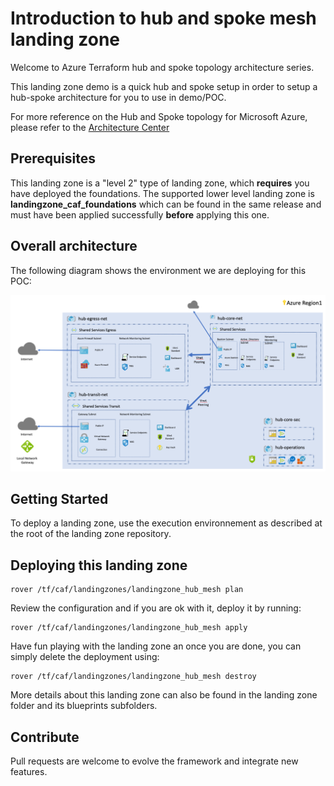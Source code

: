 # Introduction to hub and spoke mesh landing zone

Welcome to Azure Terraform hub and spoke topology architecture series.

This landing zone demo is a quick hub and spoke setup in order to setup a hub-spoke architecture for you to use in demo/POC.

For more reference on the Hub and Spoke topology for Microsoft Azure, please refer to the [Architecture Center]()

## Prerequisites

This landing zone is a "level 2" type of landing zone, which **requires** you have deployed the foundations. The supported lower level landing zone is **landingzone_caf_foundations** which can be found in the same release and must have been applied successfully **before** applying this one.

## Overall architecture

The following diagram shows the environment we are deploying for this POC:

![Overall hub spoke demo diagram](../../_pictures/hub_spoke/hubspoke_overall.png)

## Getting Started

To deploy a landing zone, use the execution environnement as described at the root of the landing zone repository.

## Deploying this landing zone

```
rover /tf/caf/landingzones/landingzone_hub_mesh plan
```
Review the configuration and if you are ok with it, deploy it by running:
```
rover /tf/caf/landingzones/landingzone_hub_mesh apply
```
Have fun playing with the landing zone an once you are done, you can simply delete the deployment using:
```
rover /tf/caf/landingzones/landingzone_hub_mesh destroy
```

More details about this landing zone can also be found in the landing zone folder and its blueprints subfolders.

## Contribute

Pull requests are welcome to evolve the framework and integrate new features.
